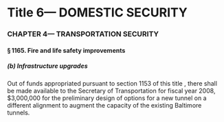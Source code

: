 
# Title 6— DOMESTIC SECURITY
### CHAPTER 4— TRANSPORTATION SECURITY
#### § 1165. Fire and life safety improvements
##### (b) Infrastructure upgrades

Out of funds appropriated pursuant to section 1153 of this title , there shall be made available to the Secretary of Transportation for fiscal year 2008, $3,000,000 for the preliminary design of options for a new tunnel on a different alignment to augment the capacity of the existing Baltimore tunnels.
